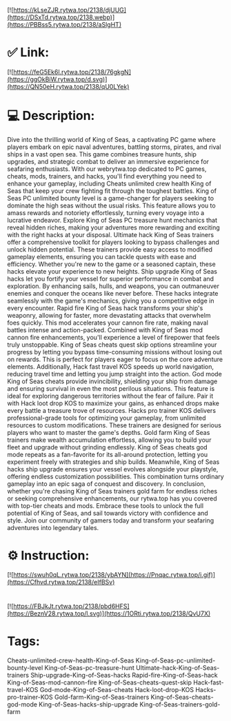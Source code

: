 [![https://kLseZJR.rytwa.top/2138/djUUG](https://DSxTd.rytwa.top/2138.webp)](https://PBBss5.rytwa.top/2138/aSlgHT)
# ✅ Link:
[![https://feG5Ek6l.rytwa.top/2138/76gkgN](https://ggOkBiW.rytwa.top/d.svg)](https://QN50eH.rytwa.top/2138/qU0LYek)
# 💻 Description:
Dive into the thrilling world of King of Seas, a captivating PC game where players embark on epic naval adventures, battling storms, pirates, and rival ships in a vast open sea. This game combines treasure hunts, ship upgrades, and strategic combat to deliver an immersive experience for seafaring enthusiasts. With our webrytwa.top dedicated to PC games, cheats, mods, trainers, and hacks, you'll find everything you need to enhance your gameplay, including Cheats unlimited crew health King of Seas that keep your crew fighting fit through the toughest battles.
King of Seas PC unlimited bounty level is a game-changer for players seeking to dominate the high seas without the usual risks. This feature allows you to amass rewards and notoriety effortlessly, turning every voyage into a lucrative endeavor. Explore King of Seas PC treasure hunt mechanics that reveal hidden riches, making your adventures more rewarding and exciting with the right hacks at your disposal.
Ultimate hack King of Seas trainers offer a comprehensive toolkit for players looking to bypass challenges and unlock hidden potential. These trainers provide easy access to modified gameplay elements, ensuring you can tackle quests with ease and efficiency. Whether you're new to the game or a seasoned captain, these hacks elevate your experience to new heights.
Ship upgrade King of Seas hacks let you fortify your vessel for superior performance in combat and exploration. By enhancing sails, hulls, and weapons, you can outmaneuver enemies and conquer the oceans like never before. These hacks integrate seamlessly with the game's mechanics, giving you a competitive edge in every encounter.
Rapid fire King of Seas hack transforms your ship's weaponry, allowing for faster, more devastating attacks that overwhelm foes quickly. This mod accelerates your cannon fire rate, making naval battles intense and action-packed. Combined with King of Seas mod cannon fire enhancements, you'll experience a level of firepower that feels truly unstoppable.
King of Seas cheats quest skip options streamline your progress by letting you bypass time-consuming missions without losing out on rewards. This is perfect for players eager to focus on the core adventure elements. Additionally, Hack fast travel KOS speeds up world navigation, reducing travel time and letting you jump straight into the action.
God mode King of Seas cheats provide invincibility, shielding your ship from damage and ensuring survival in even the most perilous situations. This feature is ideal for exploring dangerous territories without the fear of failure. Pair it with Hack loot drop KOS to maximize your gains, as enhanced drops make every battle a treasure trove of resources.
Hacks pro trainer KOS delivers professional-grade tools for optimizing your gameplay, from unlimited resources to custom modifications. These trainers are designed for serious players who want to master the game's depths. Gold farm King of Seas trainers make wealth accumulation effortless, allowing you to build your fleet and upgrade without grinding endlessly.
King of Seas cheats god mode repeats as a fan-favorite for its all-around protection, letting you experiment freely with strategies and ship builds. Meanwhile, King of Seas hacks ship upgrade ensures your vessel evolves alongside your playstyle, offering endless customization possibilities. This combination turns ordinary gameplay into an epic saga of conquest and discovery.
In conclusion, whether you're chasing King of Seas trainers gold farm for endless riches or seeking comprehensive enhancements, our rytwa.top has you covered with top-tier cheats and mods. Embrace these tools to unlock the full potential of King of Seas, and sail towards victory with confidence and style. Join our community of gamers today and transform your seafaring adventures into legendary tales.

# ⚙️ Instruction:
[![https://swuh0qL.rytwa.top/2138/ybAYN](https://Pnqac.rytwa.top/i.gif)](https://Cfhvd.rytwa.top/2138/eIfBSv)
#
[![https://FBJkJt.rytwa.top/2138/pbd6HFS](https://BeznV28.rytwa.top/l.svg)](https://1ORti.rytwa.top/2138/QvU7X)
# Tags:
Cheats-unlimited-crew-health-King-of-Seas King-of-Seas-pc-unlimited-bounty-level King-of-Seas-pc-treasure-hunt Ultimate-hack-King-of-Seas-trainers Ship-upgrade-King-of-Seas-hacks Rapid-fire-King-of-Seas-hack King-of-Seas-mod-cannon-fire King-of-Seas-cheats-quest-skip Hack-fast-travel-KOS God-mode-King-of-Seas-cheats Hack-loot-drop-KOS Hacks-pro-trainer-KOS Gold-farm-King-of-Seas-trainers King-of-Seas-cheats-god-mode King-of-Seas-hacks-ship-upgrade King-of-Seas-trainers-gold-farm






